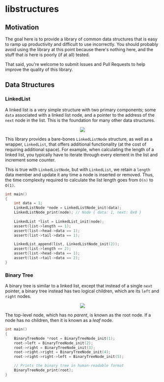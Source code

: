 # libstructures

## Motivation

The goal here is to provide a library of common data structures that is easy to ramp up productivity and difficult to use incorrectly. You should probably avoid using the library at this point because there's nothing here, and the stuff that *is* here is poorly (if at all) tested.

That said, you're welcome to submit Issues and Pull Requests to help improve the quality of this library.

## Data Structures

### LinkedList

A linked list is a very simple structure with two primary components; some `data` associated with a linked list node, and a pointer to the address of the `next` node in the list. This is the foundation for many other data structures.

<p align="center">
    <img src="https://upload.wikimedia.org/wikipedia/commons/6/6d/Singly-linked-list.svg">
</p>

This library provides a bare-bones `LinkedListNode` structure, as well as a wrapper, `LinkedList`, that offers additional functionality (at the cost of requiring additional space). For example, when calculating the length of a linked list, you typically have to iterate through every element in the list and increment some counter.

This is true with `LinkedListNode`, but with `LinkedList`, we retain a `length` data member and update it any time a node is inserted or removed. Thus, the time complexity required to calculate the list length goes from `O(n)` to `O(1)`.

```c
int main()
{
    int data = 1;
    LinkedListNode *node = LinkedListNode_init(data);
    LinkedListNode_print(node); // Node { data: 1, next: 0x0 }
    
    LinkedList *list = LinkedList_init(node);
    assert(list->length == 1);
    assert(list->head->data == 1);
    assert(list->tail->data == 1);

    LinkedList_append(list, LinkedListNode_init(2));
    assert(list->length == 2);
    assert(list->head->data == 1);
    assert(list->tail->data == 2);
}
```

### Binary Tree

A binary tree is similar to a linked list, except that instead of a single `next` pointer,
a binary tree instead has two logical children, which are its `left` and `right` nodes.

<p align="center">
    <img src="https://upload.wikimedia.org/wikipedia/commons/f/f7/Binary_tree.svg">
</p>

The top-level node, which has no _parent_, is known as the root node. If a node has no
children, then it is known as a _leaf_ node.

```c
int main()
{
    BinaryTreeNode *root = BinaryTreeNode_init(1);
    root->left = BinaryTreeNode_init(2);
    root->right = BinaryTreeNode_init(3);
    root->right->right = BinaryTreeNode_init(4);
    root->right->right->left = BinaryTreeNode_init(5);

    // Prints the binary tree in human-readable format
    BinaryTreeNode_print(root);
}
```
